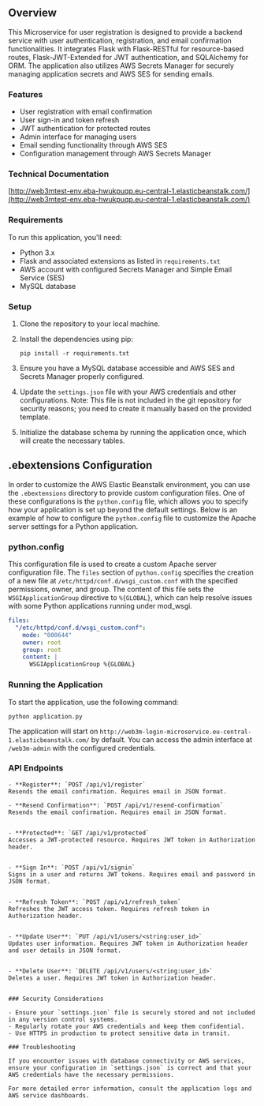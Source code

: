 
## Overview

This Microservice for user registration is designed to provide a backend service with user authentication, registration, and email confirmation functionalities. It integrates Flask with Flask-RESTful for resource-based routes, Flask-JWT-Extended for JWT authentication, and SQLAlchemy for ORM. The application also utilizes AWS Secrets Manager for securely managing application secrets and AWS SES for sending emails.

### Features

- User registration with email confirmation
- User sign-in and token refresh
- JWT authentication for protected routes
- Admin interface for managing users
- Email sending functionality through AWS SES
- Configuration management through AWS Secrets Manager

### Technical Documentation
[http://web3mtest-env.eba-hwukpuqp.eu-central-1.elasticbeanstalk.com/](http://web3mtest-env.eba-hwukpuqp.eu-central-1.elasticbeanstalk.com/)

### Requirements

To run this application, you'll need:

- Python 3.x
- Flask and associated extensions as listed in `requirements.txt`
- AWS account with configured Secrets Manager and Simple Email Service (SES)
- MySQL database

### Setup

1. Clone the repository to your local machine.
2. Install the dependencies using pip:

   ```
   pip install -r requirements.txt
   ```

3. Ensure you have a MySQL database accessible and AWS SES and Secrets Manager properly configured.
4. Update the `settings.json` file with your AWS credentials and other configurations. Note: This file is not included in the git repository for security reasons; you need to create it manually based on the provided template.
5. Initialize the database schema by running the application once, which will create the necessary tables.

## .ebextensions Configuration

In order to customize the AWS Elastic Beanstalk environment, you can use the `.ebextensions` directory to provide custom configuration files. One of these configurations is the `python.config` file, which allows you to specify how your application is set up beyond the default settings. Below is an example of how to configure the `python.config` file to customize the Apache server settings for a Python application.

### python.config

This configuration file is used to create a custom Apache server configuration file. The `files` section of `python.config` specifies the creation of a new file at `/etc/httpd/conf.d/wsgi_custom.conf` with the specified permissions, owner, and group. The content of this file sets the `WSGIApplicationGroup` directive to `%{GLOBAL}`, which can help resolve issues with some Python applications running under mod_wsgi.

```yaml
files:
  "/etc/httpd/conf.d/wsgi_custom.conf":
    mode: "000644"
    owner: root
    group: root
    content: |
      WSGIApplicationGroup %{GLOBAL}

```
### Running the Application

To start the application, use the following command:

   ```
   python application.py
   ```

The application will start on `http://web3m-login-microservice.eu-central-1.elasticbeanstalk.com/` by default. You can access the admin interface at `/web3m-admin` with the configured credentials.

### API Endpoints
  ```
- **Register**: `POST /api/v1/register`
  Resends the email confirmation. Requires email in JSON format.

- **Resend Confirmation**: `POST /api/v1/resend-confirmation`
  Resends the email confirmation. Requires email in JSON format.


- **Protected**: `GET /api/v1/protected`
  Accesses a JWT-protected resource. Requires JWT token in Authorization header.


- **Sign In**: `POST /api/v1/signin`
  Signs in a user and returns JWT tokens. Requires email and password in JSON format.


- **Refresh Token**: `POST /api/v1/refresh_token`
  Refreshes the JWT access token. Requires refresh token in Authorization header.


- **Update User**: `PUT /api/v1/users/<string:user_id>`
  Updates user information. Requires JWT token in Authorization header and user details in JSON format.


- **Delete User**: `DELETE /api/v1/users/<string:user_id>`
  Deletes a user. Requires JWT token in Authorization header.


### Security Considerations

- Ensure your `settings.json` file is securely stored and not included in any version control systems.
- Regularly rotate your AWS credentials and keep them confidential.
- Use HTTPS in production to protect sensitive data in transit.

### Troubleshooting

If you encounter issues with database connectivity or AWS services, ensure your configuration in `settings.json` is correct and that your AWS credentials have the necessary permissions.

For more detailed error information, consult the application logs and AWS service dashboards.

